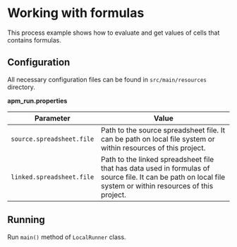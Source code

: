 # Working with formulas

This process example shows how to evaluate and get values of cells that contains formulas.  

## Configuration
All necessary configuration files can be found in <code>src/main/resources</code> directory.

**apm_run.properties**

| Parameter     | Value         |
| ------------- |---------------|
| `source.spreadsheet.file` | Path to the source spreadsheet file. It can be path on local file system or within resources of this project. |
| `linked.spreadsheet.file` | Path to the linked spreadsheet file that has data used in formulas of source file.  It can be path on local file system or within resources of this project. |

## Running

Run `main()` method of `LocalRunner` class.